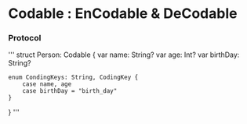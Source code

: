 # Codable : EnCodable & DeCodable

### Protocol

'''
struct Person: Codable {
    var name: String?
    var age: Int?
    var birthDay: String?
    
    enum CondingKeys: String, CodingKey {
        case name, age
        case birthDay = "birth_day"
    }
}
'''
